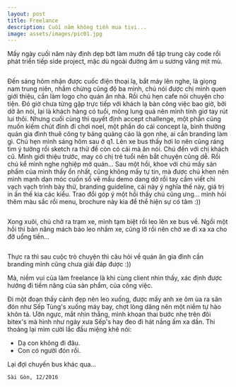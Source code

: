 ```yaml
---
layout: post
title: Freelance
description: Cuối năm không tiền mua tivi...
image: assets/images/pic01.jpg
---
```


Mấy ngày cuối năm này định dẹp bớt làm mướn để tập trung cày code rồi phát triển tiếp side project, mặc dù ngoài đường âm u sương văng mịt mù.

<span class="image fit"><img src="https://scontent.fsgn2-1.fna.fbcdn.net/v/t31.0-8/p720x720/15540648_653078554893892_1374521836960250382_o.jpg?oh=9d1aaf860b4d200a132d301fcd9f4527&oe=58E432B8" alt="" /></span>

Đến sáng hôm nhận được cuốc điện thoại lạ, bắt máy lên nghe, là giọng nam trung niên, nhắm chừng cũng độ ba mình, chú nói được chị mình quen giới thiệu, cần làm logo cho quán ăn nhà. Rồi chú hẹn cafe nói chuyện cho tiện. Đó giờ chưa từng gặp trực tiếp với khách lạ bàn công việc bao giờ, bởi dở ăn nói, lại là khách hàng có tuổi, mông lung quá nên mình tính giơ tay rút lui thôi. Nhưng cuối cùng thì quyết định accept challenge,  một phần cũng muốn kiếm chút đỉnh đi chơi noel, một phần do cái concept lạ, bình thường quán gia đình thuê công ty bảng quảng cáo là gọn nhẹ, ai cần branding làm gì.
Chú hẹn mình sáng hôm sau ở q1. Lên xe bus thấy hơi lo nên cũng ráng tìm ý tưởng rồi sketch ra thử để còn có cái mà ăn nói. Chú đến với chị khách cũ. Mình giới thiệu trước, may có chị trẻ tuổi nên bắt chuyện cũng dễ. Rồi chú kể mình nghe nghiệp mở quán... Sau một hồi, khoe với chú mấy sản phẩm của mình thấy ổn nhất, cũng không mấy tự tin, mà được chú khen nên mình mạnh dạn móc cuốn sổ vẽ mẩu demo dang dở rồi tay cầm viết chì vạch vạch trình bày thử, branding guideline, cái này ý nghĩa thế này, giá trị in ấn thế kia các kiểu. Trao đổi góp ý một hồi thấy chú cũng ưng... mình hỏi thêm màu sắc rồi menu, brochure này kia để thể hiện sự có tâm :))

<span class="image fit"><img src="https://scontent.fsgn2-1.fna.fbcdn.net/v/t31.0-8/15493395_653077151560699_8385287373106859443_o.jpg?oh=bc5204f5e91167990e4e025ad80e150e&oe=58F7C599" alt="" /></span>

Xong xuôi, chú chở ra trạm xe, mình tạm biệt rồi leo lên xe bus về. Ngồi một hồi thì bản năng mách bảo leo nhầm xe, cũng lỡ rồi nên chờ xe đi xa xa cho đỡ uổng tiền...

<span class="image fit"><img src="https://scontent.fsgn2-1.fna.fbcdn.net/v/t31.0-8/p720x720/15418338_653077881560626_7632884934142945745_o.jpg?oh=7a369cbe348c4e7bbf046ab597c5cf33&oe=58ED602B" alt="" /></span>

Thực ra thì sau cuộc trò chuyện thì câu hỏi về quán ăn gia đình cần branding mình cũng chưa giải đáp được :))

</blockquote>Mà, niềm vui của làm freelance là khi cùng client nhìn thấy, xác định được hướng đi tiềm năng của sản phẩm, của công việc.</blockquote>

Đi một đoạn thấy cảnh đẹp nên leo xuống, được mấy anh xe ôm ùa ra săn đón như Sếp Tùng's xuống máy bay, chợt lòng dâng nên một niềm tự hào khôn tả. Ưỡn ngực, mắt nhìn thẳng, mình khoan thai bước nhẹ trên đôi bitex's mà hình như ngày xưa Sếp's hay đeo đi hát nắng ấm xa dần. Thi thoảng lại mỉm cười lắc đầu miệng khẽ nói:
- Dạ con không đi đâu.
- Con có người đón rồi.

Lại đợi chuyến bus khác qua...

<pre><code>Sài Gòn, 12/2016</pre></code>
